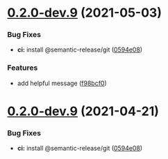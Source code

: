 # [0.2.0-dev.9](https://github.com/joaofnds/foo/compare/0.2.0-dev.8...0.2.0-dev.9) (2021-05-03)


### Bug Fixes

* **ci:** install @semantic-release/git ([0594e08](https://github.com/joaofnds/foo/commit/0594e082cc88839aefc366109a741fb3d2820b82))


### Features

* add helpful message ([f98bcf0](https://github.com/joaofnds/foo/commit/f98bcf04388e7e7bb4fa07ad9a4a518dfdc3528d))

# [0.2.0-dev.9](https://github.com/joaofnds/foo/compare/0.2.0-dev.8...0.2.0-dev.9) (2021-04-21)


### Bug Fixes

* **ci:** install @semantic-release/git ([0594e08](https://github.com/joaofnds/foo/commit/0594e082cc88839aefc366109a741fb3d2820b82))
